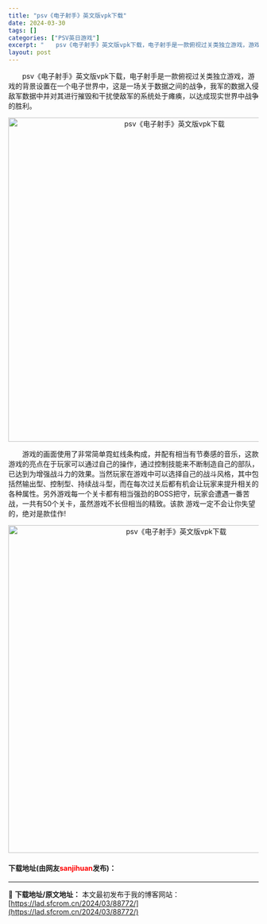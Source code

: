 ```yaml
---
title: "psv《电子射手》英文版vpk下载"
date: 2024-03-30
tags: []
categories: ["PSV英日游戏"]
excerpt: "　　psv《电子射手》英文版vpk下载，电子射手是一款俯视过关类独立游戏，游戏的背景设置在一个电子世界中，这是一场关于数据之间的战争，我军的数据入侵敌军数据中并对其进行摧毁和干扰使敌军的系统处于瘫痪，以达成现实世界中战争的胜利。 　　游戏的画面使用了非常简单霓虹线条构成，并配有相当有节奏感的音乐，这&hellip;"
layout: post
---
```


 <p>　　psv《电子射手》英文版vpk下载，电子射手是一款俯视过关类独立游戏，游戏的背景设置在一个电子世界中，这是一场关于数据之间的战争，我军的数据入侵敌军数据中并对其进行摧毁和干扰使敌军的系统处于瘫痪，以达成现实世界中战争的胜利。</p> <p align="center"><img align="" border="0" src="https://lad.sfcrom.cn/wp-content/uploads/2024/03/20240330_660772afb21bf.png" width="653" alt="psv《电子射手》英文版vpk下载" /></p> <p>　　游戏的画面使用了非常简单霓虹线条构成，并配有相当有节奏感的音乐，这款游戏的亮点在于玩家可以通过自己的操作，通过控制技能来不断制造自己的部队，已达到为增强战斗力的效果。当然玩家在游戏中可以选择自己的战斗风格，其中包括然输出型、控制型、持续战斗型，而在每次过关后都有机会让玩家来提升相关的各种属性。另外游戏每一个关卡都有相当强劲的BOSS把守，玩家会遭遇一番苦战，一共有50个关卡，虽然游戏不长但相当的精致。该款 游戏一定不会让你失望的，绝对是款佳作!</p> <p align="center"><img align="" border="0" src="https://lad.sfcrom.cn/wp-content/uploads/2024/03/20240330_660772b0c99bf.png" width="660" alt="psv《电子射手》英文版vpk下载" /></p> <p><h4>下载地址(由网友<font color="red">sanjihuan</font>发布)：</h4></p> 

---
📖 **下载地址/原文地址：** 本文最初发布于我的博客网站：[https://lad.sfcrom.cn/2024/03/88772/](https://lad.sfcrom.cn/2024/03/88772/)
